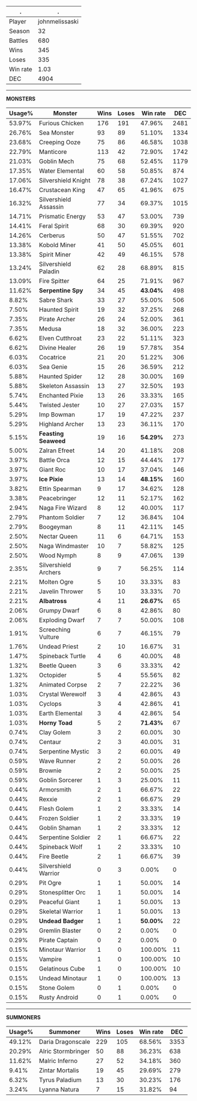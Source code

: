 .|.
|-|-
Player|johnmelissaski
Season|32
Battles|680
Wins|345
Loses|335
Win rate|1.03
DEC|4904

---
**MONSTERS**

Usage%|Monster|Wins|Loses|Win rate|DEC|
-|-|-|-|-|-|
53.97%|Furious Chicken|176|191|47.96%|2481|
26.76%|Sea Monster|93|89|51.10%|1334|
23.68%|Creeping Ooze|75|86|46.58%|1038|
22.79%|Manticore|113|42|72.90%|1742|
21.03%|Goblin Mech|75|68|52.45%|1179|
17.35%|Water Elemental|60|58|50.85%|874|
17.06%|Silvershield Knight|78|38|67.24%|1027|
16.47%|Crustacean King|47|65|41.96%|675|
16.32%|Silvershield Assassin|77|34|69.37%|1015|
14.71%|Prismatic Energy|53|47|53.00%|739|
14.41%|Feral Spirit|68|30|69.39%|920|
14.26%|Cerberus|50|47|51.55%|702|
13.38%|Kobold Miner|41|50|45.05%|601|
13.38%|Spirit Miner|42|49|46.15%|578|
13.24%|Silvershield Paladin|62|28|68.89%|815|
13.09%|Fire Spitter|64|25|71.91%|967|
11.62%|**Serpentine Spy**|34|45|**43.04%**|498|
8.82%|Sabre Shark|33|27|55.00%|506|
7.50%|Haunted Spirit|19|32|37.25%|268|
7.35%|Pirate Archer|26|24|52.00%|361|
7.35%|Medusa|18|32|36.00%|223|
6.62%|Elven Cutthroat|23|22|51.11%|323|
6.62%|Divine Healer|26|19|57.78%|354|
6.03%|Cocatrice|21|20|51.22%|306|
6.03%|Sea Genie|15|26|36.59%|212|
5.88%|Haunted Spider|12|28|30.00%|169|
5.88%|Skeleton Assassin|13|27|32.50%|193|
5.74%|Enchanted Pixie|13|26|33.33%|165|
5.44%|Twisted Jester|10|27|27.03%|157|
5.29%|Imp Bowman|17|19|47.22%|237|
5.29%|Highland Archer|13|23|36.11%|170|
5.15%|**Feasting Seaweed**|19|16|**54.29%**|273|
5.00%|Zalran Efreet|14|20|41.18%|208|
3.97%|Battle Orca|12|15|44.44%|177|
3.97%|Giant Roc|10|17|37.04%|146|
3.97%|**Ice Pixie**|13|14|**48.15%**|160|
3.82%|Ettin Spearman|9|17|34.62%|128|
3.38%|Peacebringer|12|11|52.17%|162|
2.94%|Naga Fire Wizard|8|12|40.00%|117|
2.79%|Phantom Soldier|7|12|36.84%|104|
2.79%|Boogeyman|8|11|42.11%|145|
2.50%|Nectar Queen|11|6|64.71%|153|
2.50%|Naga Windmaster|10|7|58.82%|125|
2.50%|Wood Nymph|8|9|47.06%|139|
2.35%|Silvershield Archers|9|7|56.25%|114|
2.21%|Molten Ogre|5|10|33.33%|83|
2.21%|Javelin Thrower|5|10|33.33%|70|
2.21%|**Albatross**|4|11|**26.67%**|65|
2.06%|Grumpy Dwarf|6|8|42.86%|80|
2.06%|Exploding Dwarf|7|7|50.00%|108|
1.91%|Screeching Vulture|6|7|46.15%|79|
1.76%|Undead Priest|2|10|16.67%|31|
1.47%|Spineback Turtle|4|6|40.00%|48|
1.32%|Beetle Queen|3|6|33.33%|42|
1.32%|Octopider|5|4|55.56%|82|
1.32%|Animated Corpse|2|7|22.22%|36|
1.03%|Crystal Werewolf|3|4|42.86%|43|
1.03%|Cyclops|3|4|42.86%|41|
1.03%|Earth Elemental|3|4|42.86%|54|
1.03%|**Horny Toad**|5|2|**71.43%**|67|
0.74%|Clay Golem|3|2|60.00%|30|
0.74%|Centaur|2|3|40.00%|31|
0.74%|Serpentine Mystic|3|2|60.00%|49|
0.59%|Wave Runner|2|2|50.00%|26|
0.59%|Brownie|2|2|50.00%|25|
0.59%|Goblin Sorcerer|1|3|25.00%|11|
0.44%|Armorsmith|2|1|66.67%|22|
0.44%|Rexxie|2|1|66.67%|29|
0.44%|Flesh Golem|1|2|33.33%|14|
0.44%|Frozen Soldier|1|2|33.33%|19|
0.44%|Goblin Shaman|1|2|33.33%|12|
0.44%|Serpentine Soldier|2|1|66.67%|22|
0.44%|Spineback Wolf|1|2|33.33%|10|
0.44%|Fire Beetle|2|1|66.67%|39|
0.44%|Silvershield Warrior|0|3|0.00%|0|
0.29%|Pit Ogre|1|1|50.00%|14|
0.29%|Stonesplitter Orc|1|1|50.00%|14|
0.29%|Peaceful Giant|1|1|50.00%|13|
0.29%|Skeletal Warrior|1|1|50.00%|13|
0.29%|**Undead Badger**|1|1|**50.00%**|22|
0.29%|Gremlin Blaster|0|2|0.00%|0|
0.29%|Pirate Captain|0|2|0.00%|0|
0.15%|Minotaur Warrior|1|0|100.00%|11|
0.15%|Vampire|1|0|100.00%|10|
0.15%|Gelatinous Cube|1|0|100.00%|10|
0.15%|Undead Minotaur|1|0|100.00%|13|
0.15%|Stone Golem|0|1|0.00%|0|
0.15%|Rusty Android|0|1|0.00%|0|

---
**SUMMONERS**

Usage%|Summoner|Wins|Loses|Win rate|DEC|
-|-|-|-|-|-|
49.12%|Daria Dragonscale|229|105|68.56%|3353|
20.29%|Alric Stormbringer|50|88|36.23%|638|
11.62%|Malric Inferno|27|52|34.18%|360|
9.41%|Zintar Mortalis|19|45|29.69%|279|
6.32%|Tyrus Paladium|13|30|30.23%|176|
3.24%|Lyanna Natura|7|15|31.82%|94|
